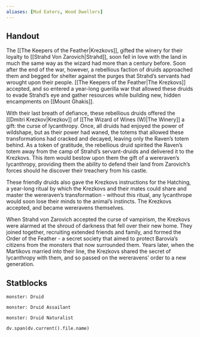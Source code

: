 ```yaml
---
aliases: [Mud Eaters, Wood Dwellers]
---
```


## Handout
The [[The Keepers of the Feather|Krezkovs]], gifted the winery for their loyalty to [[Strahd Von Zarovich|Strahd]], soon fell in love with the land in much the same way as the wizard had more than a century before. Soon after the end of the war, however, a rebellious faction of druids approached them and begged for shelter against the purges that Strahd’s servants had wrought upon their people. [[The Keepers of the Feather|The Krezkovs]] accepted, and so entered a year-long guerilla war that allowed these druids to evade Strahd’s eye and gather resources while building new, hidden encampments on [[Mount Ghakis]].

With their last breath of defiance, these rebellious druids offered the [[Dmitri Krezkov|Krezkov]] of [[The Wizard of Wines (W)|The Winery]] a gift: the curse of lycanthropy. Once, all druids had enjoyed the power of wildshape, but as their power had waned, the totems that allowed these transformations had cracked and decayed, leaving only the Raven’s totem behind. As a token of gratitude, the rebellious druid spirited the Raven’s totem away from the camp of Strahd’s servant-druids and delivered it to the Krezkovs. This item would bestow upon them the gift of a wereraven’s lycanthropy, providing them the ability to defend their land from Zarovich’s forces should he discover their treachery from his castle. 

These friendly druids also gave the Krezkovs instructions for the Hatching, a year-long ritual by which the Krezkovs and their mates could share and master the wereraven’s transformation - without this ritual, any lycanthrope would soon lose their minds to the animal’s instincts. The Krezkovs accepted, and became wereravens themselves.

When Strahd von Zarovich accepted the curse of vampirism, the Krezkovs were alarmed at the shroud of darkness that fell over their new home. They joined together, recruiting extended friends and family, and formed the Order of the Feather - a secret society that aimed to protect Barovia’s citizens from the monsters that now surrounded them. Years later, when the Martikovs married into their line, the Krezkovs shared the secret of lycanthropy with them, and so passed on the wereravens’ order to a new generation.

## Statblocks
```statblock
monster: Druid
```


```statblock
monster: Druid Assailant
```

```statblock
monster: Druid Naturalist
```

```dataviewjs
dv.span(dv.current().file.name)
```